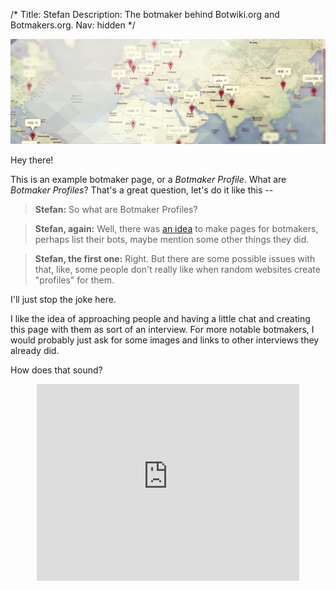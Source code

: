 /*
Title: Stefan
Description: The botmaker behind Botwiki.org and Botmakers.org.
Nav: hidden
*/

![](/content/botmakers/images/hello-world.jpeg)

Hey there!

This is an example botmaker page, or a *Botmaker Profile*. What are *Botmaker Profiles*? That's a great question, let's do it like this --

> **Stefan:** So what are Botmaker Profiles?

> **Stefan, again:** Well, there was [an idea](https://github.com/botwiki/botwiki.org/issues/20) to make pages for botmakers, perhaps list their bots, maybe mention some other things they did.

> **Stefan, the first one:** Right. But there are some possible issues with that, like, some people don't really like when random websites create "profiles" for them.

I'll just stop the joke here.

I like the idea of approaching people and having a little chat and creating this page with them as sort of an interview. For more notable botmakers, I would probably just ask for some images and links to other interviews they already did. 

How does that sound?

<center><iframe width="420" height="315" src="https://www.youtube.com/embed/xaIZsCYxAzQ" frameborder="0" allowfullscreen></iframe></center>
